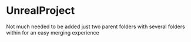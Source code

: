 # UnrealProject
Not much needed to be added just two parent folders with several folders within for an easy merging experience
